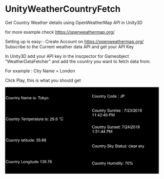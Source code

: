 # UnityWeatherCountryFetch
Get Country Weather details using OpenWeatherMap API in Unity3D

for more example check https://openweathermap.org/

Setting up is easy:- Create Account on https://openweathermap.org/
Subscribe to the Current weather data API and get your API Key

In Unity3D add your API key in the inscpector for Gameobject "WeatherDataFetcher"
and add the country you want to fetch data from.

For example : City Name = London 

Click Play, this is what you should get 

![Screenshot](Capture.png)
